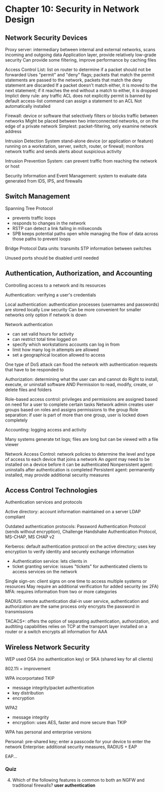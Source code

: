 # Chapter 10: Security in Network Design

## Network Security Devices

Proxy server: intermediary between internal and external networks, scans incoming and outgoing data
Application layer, provide relatively low-grade security
Can provide some filtering, improve performance by caching files

Access Control List: list on router to determine if a packet should not be forwarded
Uses "permit" and "deny" flags; packets that match the permit statements are passed to the network, packets that match the deny statement are discarded
If a packet doesn't match either, it is moved to the next statement; if it reaches the end without a match to either, it is dropped
Implict deny rule: any traffic ACL does not explicitly permit is banned by default
access-list command can assign a statement to an ACL
Not automatically installed

Firewall: device or software that selectively filters or blocks traffic between networks
Might be placed between two interconnected networks, or on the edge of a private network
Simplest: packet-filtering, only examine network address

Intrusion Detection System stand-alone device (or application or feature) running on a workstation, server, switch, router, or firewall; monitors network traffic and sends alerts about suspicious activity

Intrusion Prevention System: can prevent traffic from reaching the network or host

Security Information and Event Management: system to evaluate data generated from IDS, IPS, and firewalls

## Switch Management

Spanning Tree Protocol
* prevents traffic loops
* responds to changes in the network
* RSTP can detect a link failing in miliseconds
* SPB keeps potential paths open while managing the flow of data across those paths to prevent loops

Bridge Protocol Data units: transmits STP information between switches

Unused ports should be disabled until needed

## Authentication, Authorization, and Accounting

Controlling access to a network and its resources

Authentication: verifying a user's credentials

Local authentication: authentication processes (usernames and passwords) are stored locally
Low security
Can be more convenient for smaller networks
only option if network is down

Network authentication
* can set valid hours for activity
* can restrict total time logged on
* specify which workstations accounts can log in from
* limit how many log in attempts are allowed
* set a geographical location allowed to access

One type of DoS attack can flood the network with authentication requests that have to be responded to

Authorization: determining what the user can and cannot do
Right to install, execute, or uninstall software AND
Permission to read, modify, create, or delete files and folders

Role-based access control: privileges and permissions are assigned based on need for a user to complete certain tasks
Network admin creates user groups based on roles and assigns permissions to the group
Role separation: if user is part of more than one group, user is locked down completely

Accounting: logging access and activity

Many systems generate txt logs; files are long but can be viewed with a file viewer

Network Access Control: network policies to determine the level and type of access to each device that joins a network
An *agent* may need to be installed on a device before it can be authenticated
Nonpersistent agent: uninstalls after authentication is completed
Persistent agent: permanently installed, may provide additional security measures

## Access Control Technologies

Authentication services and protocols

Active directory: account information maintained on a server
LDAP compliant

Outdated authentication protocols: Password Authentication Protocol (sends without encryption), Challenge Handshake Authentication Protocol, MS-CHAP, MS CHAP v2

Kerberos: default authentication protocol on the active directory; uses key encryption to verify identity and securely exchange information
* Authentication service: lets clients in
* ticket granting service: issues "tickets" for authenticated clients to access services on the network

Single sign-on: client signs on one time to access multiple systems or resources
May require an additional verification for added security (ex 2FA)
MFA: requires information from two or more categories

RADIUS: remote authentication dial-in user service, authentication and authorization are the same process
only encrypts the password in transmissions

TACACS+: offers the option of separating authentication, authorization, and audtiting capabilities
relies on TCP at the transport layer
installed on a router or a switch
encrypts all information for AAA

## Wireless Network Security

WEP used OSA (no authentication key) or SKA (shared key for all clients)

802.11i = improvement

WPA incorportated TKIP
* message integrity/packet authentication
* key distribution
* encryption

WPA2
* message integrity
* encryption: uses AES, faster and more secure than TKIP

WPA has personal and enterprise versions

Personal: pre-shared key; enter a passcode for your device to enter the network
Enterprise: additional security measures, RADIUS + EAP

EAP...

### Quiz

4. Which of the following features is common to both an NGFW and traditional firewalls? **user authentication**